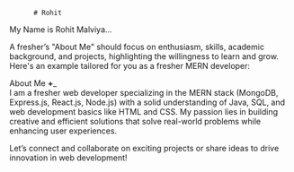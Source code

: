           # Rohit    
 My Name is Rohit Malviya...                                          
                                   
                             
A fresher’s "About Me" should focus on enthusiasm, skills, academic background, and projects,  highlighting the willingness to learn and grow. Here's an example tailored for you as a fresher MERN developer:
                 
About Me __+___                                                                              
I am a fresher web developer specializing in the MERN stack (MongoDB, Express.js, React.js, Node.js) with a solid understanding of Java, SQL, and web development basics like HTML and CSS. My passion lies in building creative and efficient solutions that solve real-world problems while enhancing user experiences.                                            
                                                                                                                                                                                             
                                                                                                                                                                                                                                                                                                                                     
Let’s connect and collaborate on exciting projects or share ideas to drive innovation in web development!                                                                                                                                                                                                                                                                                                                                                                                                                                                                                                                               
                                
                                               
